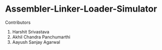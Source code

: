 # Assembler-Linker-Loader-Simulator

Contributors 

1. Harshit Srivastava
2. Akhil Chandra Panchumarthi
3. Aayush Sanjay Agarwal

